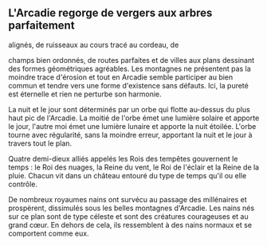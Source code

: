 ## L'Arcadie regorge de vergers aux arbres parfaitement

alignés, de ruisseaux au cours tracé au cordeau, de

champs bien ordonnés, de routes parfaites et de villes aux
plans dessinant des formes géométriques agréables. Les
montagnes ne présentent pas la moindre trace d'érosion et
tout en Arcadie semble participer au bien commun et tendre
vers une forme d'existence sans défauts. Ici, la pureté est
éternelle et rien ne perturbe son harmonie.

La nuit et le jour sont déterminés par un orbe qui flotte
au-dessus du plus haut pic de l'Arcadie. La moitié de l'orbe
émet une lumière solaire et apporte le jour, l'autre moi
émet une lumière lunaire et apporte la nuit étoilée. L'orbe
tourne avec régularité, sans la moindre erreur, apportant la
nuit et le jour à travers tout le plan.

Quatre demi-dieux alliés appelés les Rois des tempêtes
gouvernent le temps : le Roi des nuages, la Reine du vent,
le Roi de l'éclair et la Reine de la pluie. Chacun vit dans un
château entouré du type de temps qu'il ou elle contrôle.

De nombreux royaumes nains ont survécu au passage
des millénaires et prospèrent, dissimulés sous les belles
montagnes d'Arcadie. Les nains nés sur ce plan sont de type
céleste et sont des créatures courageuses et au grand cœur.
En dehors de cela, ils ressemblent à des nains normaux et se
comportent comme eux.

